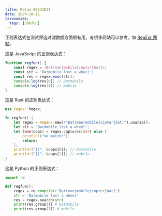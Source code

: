 ```yaml
---
title: Refun-20241011
date: 2024-10-11
taxonomies:
  tags: [🍡Refun]
---
```


正则表达式在测试筛选过滤数据方面很有用。有很多网站可以参考，如 [RegExr 网站](https://regexr.com/)。

这是 JavaScript 的正则表达式：

```js
function regfun() {
    const regex = /Bat(man|mobile|copter|bat)/;
    const str = 'Batmobile lost a wheel';
    const res = regex.exec(str);
    console.log(res[0]) // Batmobile
    console.log(res[1]) // mobile
}
```

这是 Rust 的正则表达式：

```rust
use regex::Regex;

fn regfun() {
    let regex = Regex::new(r"Bat(man|mobile|copter|bat)").unwrap();
    let str = "Batmobile lost a wheel";
    let Some(caps) = regex.captures(str) else {
        println!("no match!");
        return;
    };
    println!("{}", &caps[0]); // Batmobile
    println!("{}", &caps[1]); // mobile
}
```

这是 Python 的正则表达式：

```python
import re

def regfun():
    regex = re.compile(r'Bat(man|mobile|copter|bat)')
    str = 'Batmobile lost a wheel'
    res = regex.search(str)
    print(res.group()) # Batmobile
    print(res.group(1)) # mobile
```
